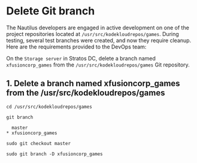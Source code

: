 # Delete Git branch

The Nautilus developers are engaged in active development on one of the project repositories located at `/usr/src/kodekloudrepos/games`. During testing, several test branches were created, and now they require cleanup. Here are the requirements provided to the DevOps team:

On the `Storage server` in Stratos DC, delete a branch named `xfusioncorp_games` from the `/usr/src/kodekloudrepos/games` Git repository.

## 1. Delete a branch named xfusioncorp_games from the /usr/src/kodekloudrepos/games
`cd /usr/src/kodekloudrepos/games`

`git branch`
```console
  master
* xfusioncorp_games
```

`sudo git checkout master`

`sudo git branch -D xfusioncorp_games`
